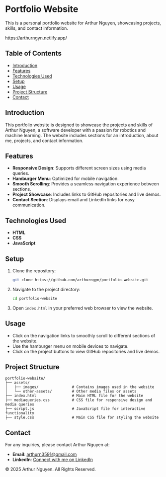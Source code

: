 # Portfolio Website

This is a personal portfolio website for Arthur Nguyen, showcasing projects, skills, and contact information.

https://arthurngyn.netlify.app/

## Table of Contents

- [Introduction](#introduction)
- [Features](#features)
- [Technologies Used](#technologies-used)
- [Setup](#setup)
- [Usage](#usage)
- [Project Structure](#project-structure)
- [Contact](#contact)

## Introduction

This portfolio website is designed to showcase the projects and skills of Arthur Nguyen, a software developer with a passion for robotics and machine learning. The website includes sections for an introduction, about me, projects, and contact information.

## Features

- **Responsive Design**: Supports different screen sizes using media queries.
- **Hamburger Menu**: Optimized for mobile navigation.
- **Smooth Scrolling**: Provides a seamless navigation experience between sections.
- **Project Showcase**: Includes links to GitHub repositories and live demos.
- **Contact Section**: Displays email and LinkedIn links for easy communication.

## Technologies Used

- **HTML**
- **CSS**
- **JavaScript**

## Setup

1. Clone the repository:
   ```sh
   git clone https://github.com/arthurngyn/portfolio-website.git
   ```

2. Navigate to the project directory:
   ```sh
   cd portfolio-website
   ```

3. Open `index.html` in your preferred web browser to view the website.

## Usage

- Click on the navigation links to smoothly scroll to different sections of the website.
- Use the hamburger menu on mobile devices to navigate.
- Click on the project buttons to view GitHub repositories and live demos.

## Project Structure

```
portfolio-website/
├── assets/
│   ├── images/               # Contains images used in the website
│   └── other-assets/         # Other media files or assets
├── index.html                # Main HTML file for the website
├── mediaqueries.css          # CSS file for responsive design and media queries
├── script.js                 # JavaScript file for interactive functionality
├── style.css                 # Main CSS file for styling the website
```

## Contact

For any inquiries, please contact Arthur Nguyen at:
- **Email**: [arthurn3591@gmail.com](mailto:arthurn3591@gmail.com)
- **LinkedIn**: [Connect with me on LinkedIn](#https://www.linkedin.com/in/arthurngyn/)

© 2025 Arthur Nguyen. All Rights Reserved.

